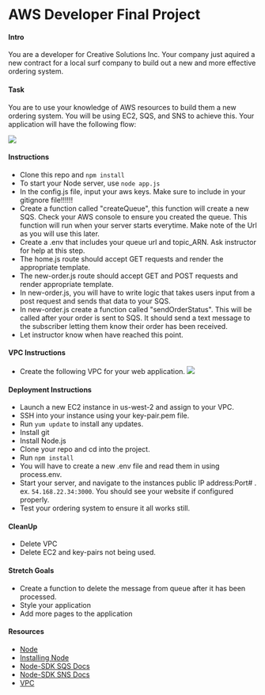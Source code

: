 # AWS Developer Final Project

#### Intro
You are a developer for Creative Solutions Inc. Your company just aquired a new contract for a local surf company to build out a new and more effective ordering system.

#### Task
You are to use your knowledge of AWS resources to build them a new ordering system. You will be using EC2, SQS, and SNS to achieve this. Your application will have the following flow: 

![](https://github.com/junior-devleague/aws-developer-final/blob/master/images/AWS%20Web%20Application%20Publishing.png)

#### Instructions
- Clone this repo and ```npm install```
- To start your Node server, use ```node app.js```
- In the config.js file, input your aws keys. Make sure to include in your gitignore file!!!!!!
- Create a function called "createQueue", this function will create a new SQS. Check your AWS console to ensure you created the queue. This function will run when your server starts everytime. Make note of the Url as you will use this later.
- Create a .env that includes your queue url and topic_ARN. Ask instructor for help at this step.
- The home.js route should accept GET requests and render the appropriate template.
- The new-order.js route should accept GET and POST requests and render appropriate template.
- In new-order.js, you will have to write logic that takes users input from a post request and sends that data to your SQS.
- In new-order.js create a function called "sendOrderStatus". This will be called after your order is sent to SQS. It should send a text message to the subscriber letting them know their order has been received.
- Let instructor know when have reached this point.

#### VPC Instructions
- Create the following VPC for your web application.
![](https://github.com/junior-devleague/aws-developer-final/blob/master/images/AWS%20Network%20Diagram.png)


#### Deployment Instructions
- Launch a new EC2 instance in us-west-2 and assign to your VPC.
- SSH into your instance using your key-pair.pem file.
- Run ```yum update``` to install any updates.
- Install git
- Install Node.js
- Clone your repo and cd into the project.
- Run ```npm install```
- You will have to create a new .env file and read them in using process.env.
- Start your server, and navigate to the instances public IP address:Port# . ex. ```54.168.22.34:3000```. You should see your website if configured properly.
- Test your ordering system to ensure it all works still.

#### CleanUp
- Delete VPC 
- Delete EC2 and key-pairs not being used.

#### Stretch Goals
- Create a function to delete the message from queue after it has been processed.
- Style your application
- Add more pages to the application

#### Resources
- [Node](https://nodejs.org/docs/latest-v9.x/api/)
- [Installing Node](https://docs.aws.amazon.com/sdk-for-javascript/v2/developer-guide/setting-up-node-on-ec2-instance.html)
- [Node-SDK SQS Docs](https://docs.aws.amazon.com/AWSJavaScriptSDK/latest/AWS/SQS.html)
- [Node-SDK SNS Docs](https://docs.aws.amazon.com/AWSJavaScriptSDK/latest/AWS/SNS.html)
- [VPC](https://aws.amazon.com/documentation/vpc/)


